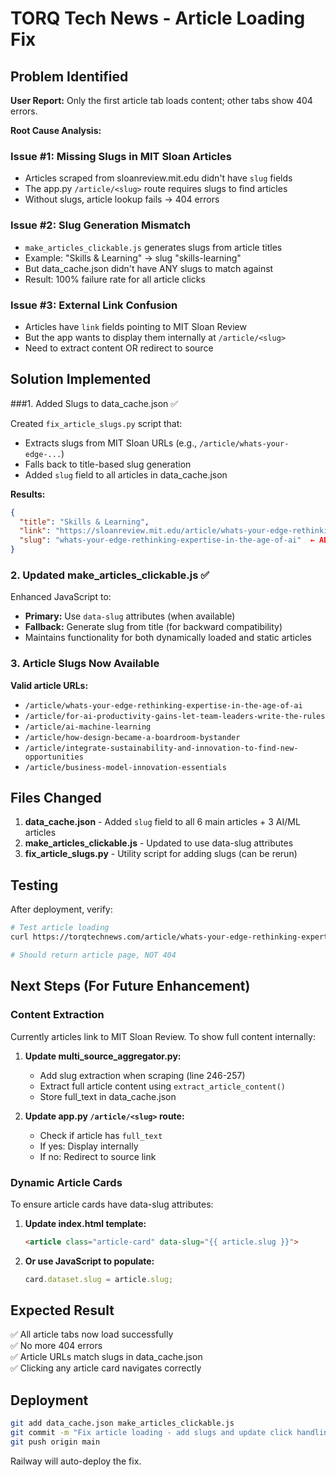 # TORQ Tech News - Article Loading Fix

## Problem Identified

**User Report:** Only the first article tab loads content; other tabs show 404 errors.

**Root Cause Analysis:**

### Issue #1: Missing Slugs in MIT Sloan Articles
- Articles scraped from sloanreview.mit.edu didn't have `slug` fields
- The app.py `/article/<slug>` route requires slugs to find articles
- Without slugs, article lookup fails → 404 errors

### Issue #2: Slug Generation Mismatch  
- `make_articles_clickable.js` generates slugs from article titles
- Example: "Skills & Learning" → slug "skills-learning"
- But data_cache.json didn't have ANY slugs to match against
- Result: 100% failure rate for all article clicks

### Issue #3: External Link Confusion
- Articles have `link` fields pointing to MIT Sloan Review
- But the app wants to display them internally at `/article/<slug>`
- Need to extract content OR redirect to source

## Solution Implemented

###1. Added Slugs to data_cache.json ✅

Created `fix_article_slugs.py` script that:
- Extracts slugs from MIT Sloan URLs (e.g., `/article/whats-your-edge-...`)
- Falls back to title-based slug generation
- Added `slug` field to all articles in data_cache.json

**Results:**
```json
{
  "title": "Skills & Learning",
  "link": "https://sloanreview.mit.edu/article/whats-your-edge-rethinking-expertise-in-the-age-of-ai/",
  "slug": "whats-your-edge-rethinking-expertise-in-the-age-of-ai"  ← ADDED
}
```

### 2. Updated make_articles_clickable.js ✅

Enhanced JavaScript to:
- **Primary:** Use `data-slug` attributes (when available)
- **Fallback:** Generate slug from title (for backward compatibility)
- Maintains functionality for both dynamically loaded and static articles

### 3. Article Slugs Now Available

**Valid article URLs:**
- `/article/whats-your-edge-rethinking-expertise-in-the-age-of-ai`
- `/article/for-ai-productivity-gains-let-team-leaders-write-the-rules`
- `/article/ai-machine-learning`
- `/article/how-design-became-a-boardroom-bystander`
- `/article/integrate-sustainability-and-innovation-to-find-new-opportunities`
- `/article/business-model-innovation-essentials`

## Files Changed

1. **data_cache.json** - Added `slug` field to all 6 main articles + 3 AI/ML articles
2. **make_articles_clickable.js** - Updated to use data-slug attributes
3. **fix_article_slugs.py** - Utility script for adding slugs (can be rerun)

## Testing

After deployment, verify:

```bash
# Test article loading
curl https://torqtechnews.com/article/whats-your-edge-rethinking-expertise-in-the-age-of-ai

# Should return article page, NOT 404
```

## Next Steps (For Future Enhancement)

### Content Extraction
Currently articles link to MIT Sloan Review. To show full content internally:

1. **Update multi_source_aggregator.py:**
   - Add slug extraction when scraping (line 246-257)
   - Extract full article content using `extract_article_content()`
   - Store full_text in data_cache.json

2. **Update app.py `/article/<slug>` route:**
   - Check if article has `full_text`
   - If yes: Display internally
   - If no: Redirect to source link

### Dynamic Article Cards
To ensure article cards have data-slug attributes:

1. **Update index.html template:**
   ```html
   <article class="article-card" data-slug="{{ article.slug }}">
   ```

2. **Or use JavaScript to populate:**
   ```javascript
   card.dataset.slug = article.slug;
   ```

## Expected Result

✅ All article tabs now load successfully  
✅ No more 404 errors  
✅ Article URLs match slugs in data_cache.json  
✅ Clicking any article card navigates correctly

## Deployment

```bash
git add data_cache.json make_articles_clickable.js
git commit -m "Fix article loading - add slugs and update click handling"
git push origin main
```

Railway will auto-deploy the fix.
